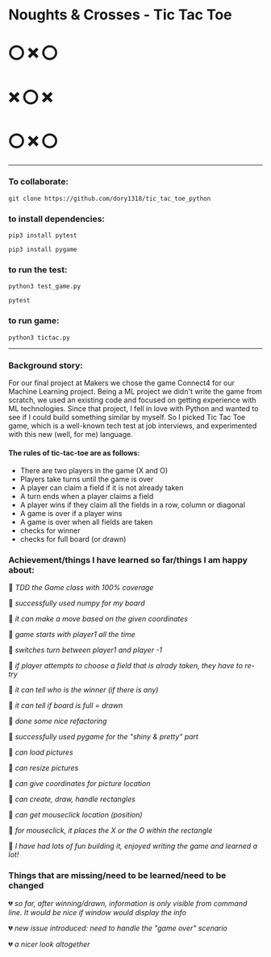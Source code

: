
# Noughts & Crosses - Tic Tac Toe
# :o: :x: :o:
# :x: :o: :x:
# :o: :x: :o:

---------

### To collaborate:
``
git clone https://github.com/dory1318/tic_tac_toe_python
``
### to install dependencies:
``pip3 install pytest``

``pip3 install pygame``

### to run the test:
``python3 test_game.py``

``pytest``

### to run game:
``python3 tictac.py``

----------

### Background story:
For our final project at Makers we chose the game Connect4 for our Machine Learning project. Being a ML project we didn't write the game from scratch, we used an existing code and focused on getting experience with ML technologies. Since that project, I fell in love with Python and wanted to see if I could build something similar by myself. So I picked Tic Tac Toe game, which is a well-known tech test at job interviews, and experimented with this new (well, for me) language.

#### The rules of tic-tac-toe are as follows:

- There are two players in the game (X and O)
- Players take turns until the game is over
- A player can claim a field if it is not already taken
- A turn ends when a player claims a field
- A player wins if they claim all the fields in a row, column or diagonal
- A game is over if a player wins
- A game is over when all fields are taken
- checks for winner
- checks for full board (or drawn)

### Achievement/things I have learned so far/things I am happy about:
:revolving_hearts: <i> TDD the Game class with 100% coverage </i>

:revolving_hearts: <i> successfully used numpy for my board </i>

:revolving_hearts: <i> it can make a move based on the given coordinates </i>

:revolving_hearts: <i> game starts with player1 all the time </i>

:revolving_hearts: <i> switches turn between player1 and player -1 </i>

:revolving_hearts: <i> if player attempts to choose a field that is alrady taken, they have to re-try </i>

:revolving_hearts: <i> it can tell who is the winner (if there is any) </i>

:revolving_hearts: <i> it can tell if board is full = drawn </i>

:revolving_hearts: <i> done some nice refactoring </i>

:revolving_hearts: <i> successfully used pygame for the "shiny & pretty" part </i>

:revolving_hearts: <i> can load pictures </i>

:revolving_hearts: <i> can resize pictures </i>

:revolving_hearts: <i> can give coordinates for picture location </i>

:revolving_hearts: <i> can create, draw, handle rectangles </i>

:revolving_hearts: <i> can get mouseclick location (position) </i>

:revolving_hearts: <i> for mouseclick, it places the X or the O within the rectangle </i>

:revolving_hearts: <i> I have had lots of fun building it, enjoyed writing the game and learned a lot! </i>

### Things that are missing/need to be learned/need to be changed
:broken_heart: <i> so far, after winning/drawn, information is only visible from command line. It would be nice if window would display the info </i>

:broken_heart: <i> new issue introduced: need to handle the "game over" scenario </i>

:broken_heart: <i> a nicer look altogether </i>
